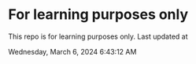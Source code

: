 # For learning purposes only
This repo is for learning purposes only.
Last updated at

Wednesday, March 6, 2024 6:43:12 AM

